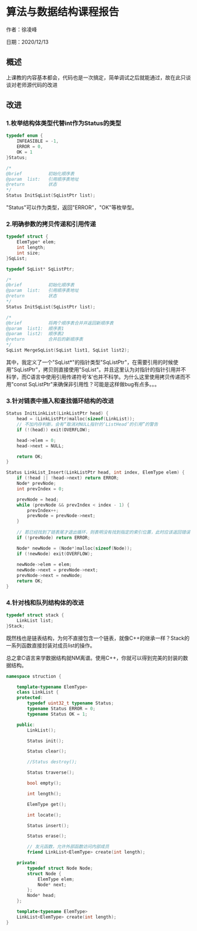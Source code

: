 # 算法与数据结构课程报告

作者：徐凌峰

日期：2020/12/13

## 概述

上课教的内容基本都会，代码也是一次搞定，简单调试之后就能通过，故在此只谈谈对老师源代码的改进

## 改进

### 1.枚举结构体类型代替int作为Status的类型

```c++
typedef enum {
	INFEASIBLE = -1,
	ERROR = 0,
	OK = 1
}Status;

/*
@brief			初始化顺序表
@param	list:	引用顺序表地址
@return			状态
*/
Status InitSqList(SqListPtr list);
```

"Status"可以作为类型，返回"ERROR"，"OK"等枚举型。

### 2.明确参数的拷贝传递和引用传递

```c++
typedef struct {
	ElemType* elem;
	int length;
	int size;
}SqList;

typedef SqList* SqListPtr;

/*
@brief			初始化顺序表
@param	list:	引用顺序表地址
@return			状态
*/
Status InitSqList(SqListPtr list);

/*
@brief			将两个顺序表合并并返回新顺序表
@param	list1:	顺序表1
@param	list2:	顺序表2
@return			合并后的新顺序表
*/
SqList MergeSqList(SqList list1, SqList list2);
```

其中，我定义了一个"SqList*"的指针类型"SqListPtr"，在需要引用的时候使用"SqListPtr"，拷贝则直接使用"SqList"。并且这里认为对指针的指针引用并不科学，而C语言中使用引用传递符号'&'也并不科学。为什么这里使用拷贝传递而不用"const SqListPtr"来确保非引用性？可能是这样做bug有点多。。。

### 3.针对链表中插入和查找循环结构的改进

```c++
Status InitLinkList(LinkListPtr head) {
	head = (LinkListPtr)malloc(sizeof(LinkList));
	// 不加内存判断，会有“取消对NULL指针的‘ListHead’的引用”的警告
	if (!(head)) exit(OVERFLOW);

	head->elem = 0;
	head->next = NULL;

	return OK;
}

Status LinkList_Insert(LinkListPtr head, int index, ElemType elem) {
	if (!head || !head->next) return ERROR;
	Node* prevNode;
	int prevIndex = 0;

	prevNode = head;
	while (prevNode && prevIndex < index - 1) {
		prevIndex++;
		prevNode = prevNode->next;
	}
	
    // 若已经找到了链表尾才退出循环，则表明没有找到指定的索引位置，此时应该返回错误
	if (!prevNode) return ERROR;

	Node* newNode = (Node*)malloc(sizeof(Node));
	if (!newNode) exit(OVERFLOW);
	
	newNode->elem = elem;
	newNode->next = prevNode->next;
	prevNode->next = newNode;
	return OK;
}
```

### 4.针对栈和队列结构体的改进

```c++
typedef struct stack {
	LinkList list;
}Stack;
```

既然栈也是链表结构，为何不直接包含一个链表，就像C++的继承一样？Stack的一系列函数直接封装对成员list的操作。

总之拿C语言来学数据结构就NM离谱。使用C++，你就可以得到完美的封装的数据结构。

```c++
namespace struction {

	template<typename ElemType>
	class LinkList {
	protected:
		typedef uint32_t typename Status;
		typename Status ERROR = 0;
		typename Status OK = 1;

	public:
		LinkList();

		Status init();

		Status clear();

		//Status destroy();

		Status traverse();

		bool empty();

		int length();

		ElemType get();

		int locate();

		Status insert();

		Status erase();

		// 友元函数，允许外部函数访问内部成员
		friend LinkList<ElemType> create(int length);

	private:
		typedef struct Node Node;
		struct Node {
			ElemType elem;
			Node* next;
		};
		Node* head;
	};

	template<typename ElemType>
	LinkList<ElemType> create(int length);
}
```

